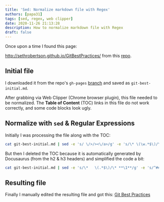 ```yaml
---
title: 'Sed: Normalize markdown file with Regex'
authors: [papa31]
tags: [sed, regex, web clipper]
date: 2020-11-26 21:13:28
description: How to normalize markdown file with Regex
draft: false
---
```


Once upon a time I found this page:

<!--truncate-->

<http://sethrobertson.github.io/GitBestPractices/> from this [repo](https://github.com/SethRobertson/GitBestPractices).

## Initial file

I downloaded it from the repo's `gh-pages` [branch](https://raw.githubusercontent.com/SethRobertson/GitBestPractices/gh-pages/index.md) and saved as `git-best-initial.md`.

After grabbing via Web Clipper (Chrome browser plugin), this file needed to be normalized. The **Table of Content** (TOC) links in this file do not work correctly, and some code blocks look ugly.

## Normalize with `sed` & Regular Expressions

Initially I was processing the file along with the TOC:

```bash
cat git-best-initial.md | sed -e 's/ \/>/><\/a>/g' -e 's/\* \(\w.*$\)/\* **\1**/g' -e 's/^    //g' -e 's/^### /### \&emsp; /g' | less
```

But then I deleted the TOC because it is automatically generated by Docusaurus (from the h2 & h3 headers) and simplified the code a bit:

```bash
cat git-best-initial.md | sed -e 's/\*   \(.*$\)/\* **\1**/g' -e 's/^### /### \&emsp; /g' > result.md
```

## Resulting file

Finally I manually edited the resulting file and got this: [Git Best Practices](/docs/workplace/git/git-best-practicies)
